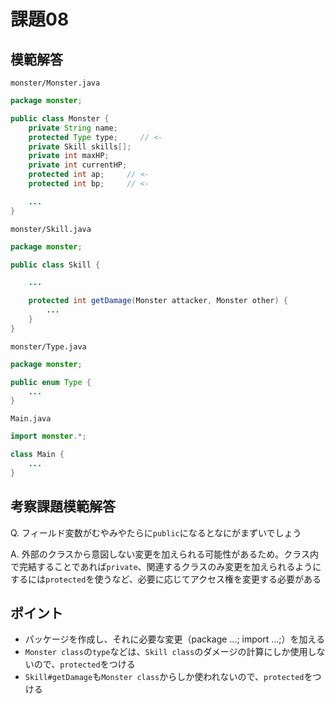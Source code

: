 # 課題08

## 模範解答

`monster/Monster.java`

```java
package monster;

public class Monster {
    private String name;
    protected Type type;     // <-
    private Skill skills[];
    private int maxHP;
    private int currentHP;
    protected int ap;     // <-
    protected int bp;     // <-

    ...
}
```

`monster/Skill.java`

```java
package monster;

public class Skill {

    ...

    protected int getDamage(Monster attacker, Monster other) {
        ...
    }
}
```

`monster/Type.java`

```java
package monster;

public enum Type {
    ...
}
```

`Main.java`

```java
import monster.*;

class Main {
    ...
}
```

## 考察課題模範解答

Q. フィールド変数がむやみやたらに`public`になるとなにがまずいでしょう

A. 外部のクラスから意図しない変更を加えられる可能性があるため。クラス内で完結することであれば`private`、関連するクラスのみ変更を加えられるようにするには`protected`を使うなど、必要に応じてアクセス権を変更する必要がある

## ポイント

- パッケージを作成し、それに必要な変更（package ...; import ...;）を加える
- `Monster class`の`type`などは、`Skill class`のダメージの計算にしか使用しないので、`protected`をつける
- `Skill#getDamage`も`Monster class`からしか使われないので、`protected`をつける
